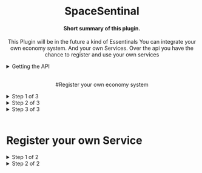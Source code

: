 <center>

# SpaceSentinal
#### Short summary of this plugin.
This Plugin will be in the future a kind of Essentinals
You can integrate your own economy system. And your own Services. Over the api you have the chance to register and use your own services
</center>

<details>
<summary>Getting the API</summary>

```java
    SpaceSentinalAPI = SpaceSentinalAPI.getApi();
```
</details>
<br>

<center> 

#Register your own economy system

</center>

<details>
<summary>Step 1 of 3</summary>

First you have to implement IEconomy to your class

```java
import de.spaceai.spacesentinal.api.economy.IEconomy;

class MyEconomyClass implements IEconomy {
    
}
```

</details>

<details>
<summary>Step 2 of 3</summary>

Then Implement all Methods from IEconomy and give them her functionality

```java
import de.spaceai.spacesentinal.api.economy.IEconomy;
import de.spaceai.spacesentinal.api.economy.user.IEconomyUser;
import de.spaceai.spacesentinal.service.economy.EconomyUser;

import java.util.List;
import java.util.UUID;

class MyEconomyClass implements IEconomy {
    @Override
    public List<IEconomyUser> getEconomyUsers() {
        return null;
    }

    @Override
    public void loadUser(UUID uuid) {

    }

    @Override
    public void removeUser(UUID uuid) {

    }

    @Override
    public boolean existUser(UUID uuid) {
        return false;
    }

    @Override
    public EconomyUser getUser(UUID uuid) {
        return null;
    }

    @Override
    public EconomyUser getUser(String name) {
        return null;
    }
}
```

</details>

<details>
<summary>Step 3 of 3</summary>

For the Last Step register the Economy System

```java
    EconomyService economyService = SpaceSentinalAPI.getAPI().getService("economyService");
    economyService.registerEconomy(YourEconomyObject);
```

</details>

<br>

# Register your own Service

<details>
<summary>Step 1 of 2</summary>

First extends Service and create the constructor

````java
import de.spaceai.spacesentinal.service.Service;

class YourService extends Service {
    
    public YourService(String serviceName) {
        super(serviceName);
    }
    
}
````

</details>

<details>
<summary>Step 2 of 2</summary>

And last but not at least register Your Service

````java
SpaceSentinalAPI.getAPI().getServiceManager().registerService(YourServiceObject);
````

</details>